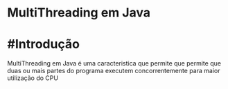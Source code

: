 # MultiThreading em Java
# #Introdução
MultiThreading em Java é uma caracteristica que permite que permite que duas ou mais partes do programa executem concorrentemente para maior utilização do CPU